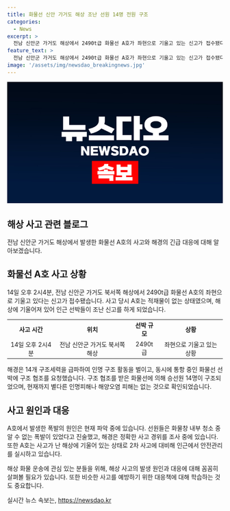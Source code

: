 ```yaml
---
title: 화물선 신안 가거도 해상 조난 선원 14명 전원 구조
categories:
  - News
excerpt: >
  전남 신안군 가거도 해상에서 2490t급 화물선 A호가 좌현으로 기울고 있는 신고가 접수됐다. 목포해경이 선원들을 구조하기 위해 현장에 급파했으며, 구조된 승선원 14명은 경비함정에 편승됐다. 현재까지 별다른 인명피해나 해양오염 피해는 없는 것으로 확인됐으며, 해경은 2차 사고에 대비해 안전관리를 실시 중이다. 선원들의 진술을 토대로 정확한 사고 경위를 조사 중이다.
feature_text: >
  전남 신안군 가거도 해상에서 2490t급 화물선 A호가 좌현으로 기울고 있는 신고가 접수됐다. 목포해경이 선원들을 구조하기 위해 현장에 급파했으며, 구조된 승선원 14명은 경비함정에 편승됐다. 현재까지 별다른 인명피해나 해양오염 피해는 없는 것으로 확인됐으며, 해경은 2차 사고에 대비해 안전관리를 실시 중이다. 선원들의 진술을 토대로 정확한 사고 경위를 조사 중이다.
image: '/assets/img/newsdao_breakingnews.jpg'
---
```


<p><img src="/assets/img/newsdao_breakingnews.jpg" alt="ranknews 속보" /></p>

<h2 data-ke-size="size26">해상 사고 관련 블로그</h2>

<p>전남 신안군 가거도 해상에서 발생한 화물선 A호의 사고와 해경의 긴급 대응에 대해 알아보겠습니다.</p>

<h2 data-ke-size="size24">화물선 A호 사고 상황</h2>

<p data-ke-size="size16">14일 오후 2시4분, 전남 신안군 가거도 북서쪽 해상에서 2490t급 화물선 A호의 좌현으로 기울고 있다는 신고가 접수됐습니다. 사고 당시 A호는 적재물이 없는 상태였으며, 해상에 기울어져 있어 인근 선박들이 조난 신고를 하게 되었습니다.</p>

<table>
  <tr>
    <td style="text-align: center; height: 17px;"><b>사고 시간</b></td>
    <td style="text-align: center; height: 17px;"><b>위치</b></td>
    <td style="text-align: center; height: 17px;"><b>선박 규모</b></td>
    <td style="text-align: center; height: 17px;"><b>상황</b></td>
  </tr>
  <tr>
    <td style="text-align: center; height: 17px;">14일 오후 2시4분</td>
    <td style="text-align: center; height: 17px;">전남 신안군 가거도 북서쪽 해상</td>
    <td style="text-align: center; height: 17px;">2490t급</td>
    <td style="text-align: center; height: 17px;">좌현으로 기울고 있는 상황</td>
  </tr>
</table>

<p data-ke-size="size16">해경은 14개 구조세력을 급파하여 인명 구조 활동을 벌이고, 동시에 통항 중인 화물선 선박에 구조 협조를 요청했습니다. 구조 협조를 받은 화물선에 의해 승선원 14명이 구조되었으며, 현재까지 별다른 인명피해나 해양오염 피해는 없는 것으로 확인되었습니다.</p>

<h2 data-ke-size="size24">사고 원인과 대응</h2>

<p data-ke-size="size16">A호에서 발생한 폭발의 원인은 현재 파악 중에 있습니다. 선원들은 화물창 내부 청소 중 알 수 없는 폭발이 있었다고 진술했고, 해경은 정확한 사고 경위를 조사 중에 있습니다. 또한 A호는 사고가 난 해상에 기울어 있는 상태로 2차 사고에 대비해 인근에서 안전관리를 실시하고 있습니다.</p>

<p data-ke-size="size16">해상 화물 운송에 관심 있는 분들을 위해, 해상 사고의 발생 원인과 대응에 대해 꼼꼼히 살펴볼 필요가 있습니다. 또한 비슷한 사고를 예방하기 위한 대응책에 대해 학습하는 것도 중요합니다.</p>
실시간 뉴스 속보는, <a href="https://newsdao.kr" rel="dofollow">https://newsdao.kr</a>


